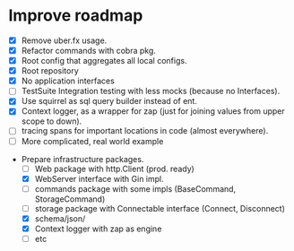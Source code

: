 # Improve roadmap

- [x] Remove uber.fx usage.
- [x] Refactor commands with cobra pkg.
- [x] Root config that aggregates all local configs.
- [x] Root repository
- [x] No application interfaces
- [ ] TestSuite Integration testing with less mocks (because no Interfaces). 
- [x] Use squirrel as sql query builder instead of ent.
- [x] Context logger, as a wrapper for zap (just for joining values from upper scope to down).
- [ ] tracing spans for important locations in code (almost everywhere).
- [ ] More complicated, real world example
- Prepare infrastructure packages.  
  - [ ] Web package with http.Client (prod. ready) 
  - [x] WebServer interface with Gin impl.
  - [ ] commands package with some impls (BaseCommand, StorageCommand)
  - [ ] storage package with Connectable interface (Connect, Disconnect)
  - [x] schema/json/ 
  - [x] Context logger with zap as engine
  - [ ] etc